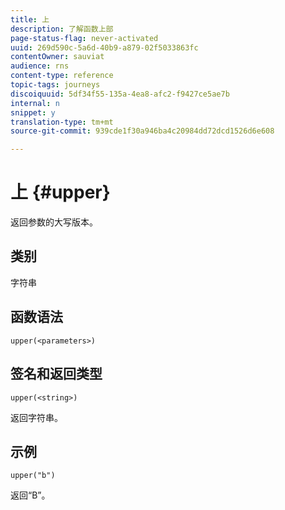 ```yaml
---
title: 上
description: 了解函数上部
page-status-flag: never-activated
uuid: 269d590c-5a6d-40b9-a879-02f5033863fc
contentOwner: sauviat
audience: rns
content-type: reference
topic-tags: journeys
discoiquuid: 5df34f55-135a-4ea8-afc2-f9427ce5ae7b
internal: n
snippet: y
translation-type: tm+mt
source-git-commit: 939cde1f30a946ba4c20984dd72dcd1526d6e608

---
```



# 上 {#upper}

返回参数的大写版本。

## 类别

字符串

## 函数语法

`upper(<parameters>)`

## 签名和返回类型

`upper(<string>)`

返回字符串。

## 示例

`upper("b")`

返回“B”。
